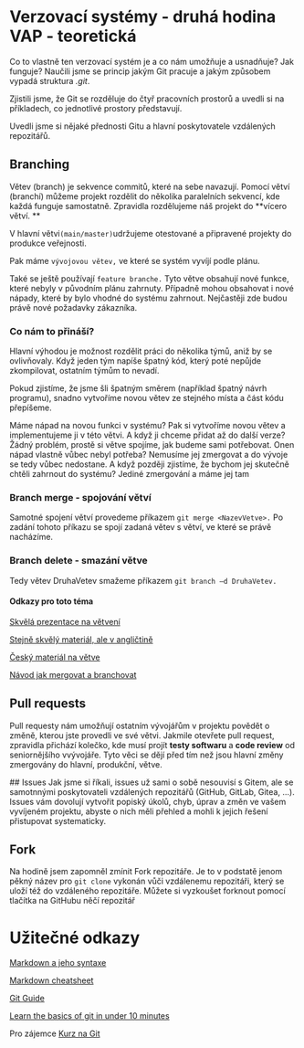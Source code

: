 # Verzovací systémy - druhá hodina VAP - teoretická
Co to vlastně ten verzovací systém je a co nám umožňuje a usnadňuje? Jak funguje? 
Naučili jsme se princip jakým Git pracuje a jakým způsobem vypadá struktura _.git_. 

Zjistili jsme, že Git se rozděluje do čtyř pracovních prostorů a uvedli si na příkladech, co jednotlivé prostory představují. 

Uvedli jsme si nějaké přednosti Gitu a hlavní poskytovatele vzdálených repozitářů.

## Branching 
Větev (branch) je sekvence commitů, které na sebe navazují. Pomocí větví (branchí) můžeme projekt rozdělit do několika paralelních sekvencí, kde každá funguje samostatně. Zpravidla rozdělujeme náš projekt do **vícero větví. **

V hlavní větvi` (main/master) `udržujeme otestované a připravené projekty do produkce veřejnosti. 

Pak máme `vývojovou větev,` ve které se systém vyvíjí podle plánu. 

Také se ještě používají `feature branche.` Tyto větve obsahují nové funkce, které nebyly v původním plánu zahrnuty. Případně mohou obsahovat i nové nápady, které by bylo vhodné do systému zahrnout. Nejčastěji zde budou právě nové požadavky zákazníka.

### Co nám to přináší?
Hlavní výhodou je možnost rozdělit práci do několika týmů, aniž by se ovlivňovaly. Když jeden tým napíše špatný kód, který poté nepůjde zkompilovat, ostatním týmům to nevadí.

 Pokud zjistíme, že jsme šli špatným směrem (například špatný návrh programu), snadno vytvoříme novou větev ze stejného místa a část kódu přepíšeme.
 
  Máme nápad na novou funkci v systému? Pak si vytvoříme novou větev a implementujeme ji v této větvi. A když ji chceme přidat až do další verze? Žádný problém, prostě si větve spojíme, jak budeme sami potřebovat. Onen nápad vlastně vůbec nebyl potřeba? Nemusíme jej zmergovat a do vývoje se tedy vůbec nedostane. A když později zjistíme, že bychom jej skutečně chtěli zahrnout do systému? Jediné zmergování a máme jej tam 

### Branch merge - spojování větví
Samotné spojení větví provedeme příkazem `git merge <NazevVetve>.` Po zadání tohoto příkazu se spojí zadaná větev s větví, ve které se právě nacházíme.

### Branch delete - smazání větve
Tedy větev DruhaVetev smažeme příkazem `git branch –d DruhaVetev.`

#### Odkazy pro toto téma

[Skvělá prezentace na větvení](https://www.skoumal.com/cs/skoumal-insight-2-git-a-jeho-workflows/)

[Stejně skvělý materiál, ale v angličtině](https://tilburgsciencehub.com/building-blocks/collaborate-and-share-your-work/use-github/git-branching-strategies/#:~:text=the%20Contribute%20button!-,Overview,set%20of%20advantages%20and%20disadvantages.)

[Český materiál na větve](https://www.itnetwork.cz/programovani/git/git-tutorial-vetve)

[Návod jak mergovat a branchovat](https://www.varonis.com/blog/git-branching)

## Pull requests
Pull requesty nám umožňují ostatním vývojářům v projektu povědět o změně, kterou jste provedli ve své větvi. Jakmile otevřete pull request, zpravidla přichází kolečko, kde musí projít **testy softwaru** a **code review** od seniornějšího vvývojáře. Tyto věci se dějí před tím než jsou hlavní změny zmergovány do hlavní, produkční, větve.

## Issues
Jak jsme si říkali, issues už sami o sobě nesouvisí s Gitem, ale se samotnnými poskytovateli vzdálených repozitářů (GitHub, GitLab, Gitea, ...). Issues vám dovolují vytvořit popiský úkolů, chyb, úprav a změn ve vašem vyvíjeném projektu, abyste o nich měli přehled a mohli k jejich řešení přistupovat systematicky.

## Fork
Na hodině jsem zapomněl zmínit Fork repozitáře. Je to v podstatě jenom pěkný název pro `git clone` vykonán vůči vzdálenemu repozitáři, který se uloží též do vzdáleného repozitáře. Můžete si vyzkoušet forknout pomocí tlačítka na GitHubu něčí repozitář

# Užitečné odkazy
[Markdown a jeho syntaxe](https://www.markdownguide.org/basic-syntax/)

[Markdown cheatsheet](https://dev.to/imluka/the-only-markdown-cheatsheet-you-will-ever-need-ccg)


[Git Guide](https://rogerdudler.github.io/git-guide/)

[Learn the basics of git in under 10 minutes](https://www.freecodecamp.org/news/learn-the-basics-of-git-in-under-10-minutes-da548267cc91/)

Pro zájemce [Kurz na Git](https://www.simplilearn.com/tutorials/git-tutorial/what-is-git)
